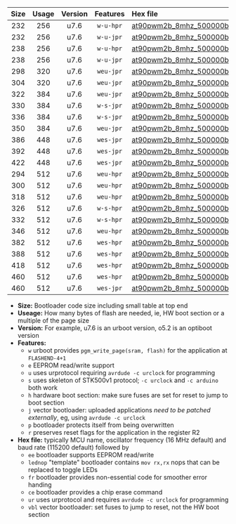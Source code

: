 |Size|Usage|Version|Features|Hex file|
|:-:|:-:|:-:|:-:|:--|
|232|256|u7.6|`w-u-hpr`|[at90pwm2b_8mhz_500000bps_ur.hex](https://raw.githubusercontent.com/stefanrueger/urboot/main//at90pwm2b_8mhz_500000bps_ur.hex)|
|232|256|u7.6|`w-u-jpr`|[at90pwm2b_8mhz_500000bps_ur_vbl.hex](https://raw.githubusercontent.com/stefanrueger/urboot/main//at90pwm2b_8mhz_500000bps_ur_vbl.hex)|
|238|256|u7.6|`w-u-hpr`|[at90pwm2b_8mhz_500000bps_lednop_ur.hex](https://raw.githubusercontent.com/stefanrueger/urboot/main//at90pwm2b_8mhz_500000bps_lednop_ur.hex)|
|238|256|u7.6|`w-u-jpr`|[at90pwm2b_8mhz_500000bps_lednop_ur_vbl.hex](https://raw.githubusercontent.com/stefanrueger/urboot/main//at90pwm2b_8mhz_500000bps_lednop_ur_vbl.hex)|
|298|320|u7.6|`weu-jpr`|[at90pwm2b_8mhz_500000bps_ee_ur_vbl.hex](https://raw.githubusercontent.com/stefanrueger/urboot/main//at90pwm2b_8mhz_500000bps_ee_ur_vbl.hex)|
|304|320|u7.6|`weu-jpr`|[at90pwm2b_8mhz_500000bps_ee_lednop_ur_vbl.hex](https://raw.githubusercontent.com/stefanrueger/urboot/main//at90pwm2b_8mhz_500000bps_ee_lednop_ur_vbl.hex)|
|322|384|u7.6|`weu-jpr`|[at90pwm2b_8mhz_500000bps_ee_lednop_fr_ur_vbl.hex](https://raw.githubusercontent.com/stefanrueger/urboot/main//at90pwm2b_8mhz_500000bps_ee_lednop_fr_ur_vbl.hex)|
|330|384|u7.6|`w-s-jpr`|[at90pwm2b_8mhz_500000bps_vbl.hex](https://raw.githubusercontent.com/stefanrueger/urboot/main//at90pwm2b_8mhz_500000bps_vbl.hex)|
|336|384|u7.6|`w-s-jpr`|[at90pwm2b_8mhz_500000bps_lednop_vbl.hex](https://raw.githubusercontent.com/stefanrueger/urboot/main//at90pwm2b_8mhz_500000bps_lednop_vbl.hex)|
|350|384|u7.6|`weu-jpr`|[at90pwm2b_8mhz_500000bps_ee_lednop_fr_ce_ur_vbl.hex](https://raw.githubusercontent.com/stefanrueger/urboot/main//at90pwm2b_8mhz_500000bps_ee_lednop_fr_ce_ur_vbl.hex)|
|386|448|u7.6|`wes-jpr`|[at90pwm2b_8mhz_500000bps_ee_vbl.hex](https://raw.githubusercontent.com/stefanrueger/urboot/main//at90pwm2b_8mhz_500000bps_ee_vbl.hex)|
|392|448|u7.6|`wes-jpr`|[at90pwm2b_8mhz_500000bps_ee_lednop_vbl.hex](https://raw.githubusercontent.com/stefanrueger/urboot/main//at90pwm2b_8mhz_500000bps_ee_lednop_vbl.hex)|
|422|448|u7.6|`wes-jpr`|[at90pwm2b_8mhz_500000bps_ee_lednop_fr_vbl.hex](https://raw.githubusercontent.com/stefanrueger/urboot/main//at90pwm2b_8mhz_500000bps_ee_lednop_fr_vbl.hex)|
|294|512|u7.6|`weu-hpr`|[at90pwm2b_8mhz_500000bps_ee_ur.hex](https://raw.githubusercontent.com/stefanrueger/urboot/main//at90pwm2b_8mhz_500000bps_ee_ur.hex)|
|300|512|u7.6|`weu-hpr`|[at90pwm2b_8mhz_500000bps_ee_lednop_ur.hex](https://raw.githubusercontent.com/stefanrueger/urboot/main//at90pwm2b_8mhz_500000bps_ee_lednop_ur.hex)|
|318|512|u7.6|`weu-hpr`|[at90pwm2b_8mhz_500000bps_ee_lednop_fr_ur.hex](https://raw.githubusercontent.com/stefanrueger/urboot/main//at90pwm2b_8mhz_500000bps_ee_lednop_fr_ur.hex)|
|326|512|u7.6|`w-s-hpr`|[at90pwm2b_8mhz_500000bps.hex](https://raw.githubusercontent.com/stefanrueger/urboot/main//at90pwm2b_8mhz_500000bps.hex)|
|332|512|u7.6|`w-s-hpr`|[at90pwm2b_8mhz_500000bps_lednop.hex](https://raw.githubusercontent.com/stefanrueger/urboot/main//at90pwm2b_8mhz_500000bps_lednop.hex)|
|346|512|u7.6|`weu-hpr`|[at90pwm2b_8mhz_500000bps_ee_lednop_fr_ce_ur.hex](https://raw.githubusercontent.com/stefanrueger/urboot/main//at90pwm2b_8mhz_500000bps_ee_lednop_fr_ce_ur.hex)|
|382|512|u7.6|`wes-hpr`|[at90pwm2b_8mhz_500000bps_ee.hex](https://raw.githubusercontent.com/stefanrueger/urboot/main//at90pwm2b_8mhz_500000bps_ee.hex)|
|388|512|u7.6|`wes-hpr`|[at90pwm2b_8mhz_500000bps_ee_lednop.hex](https://raw.githubusercontent.com/stefanrueger/urboot/main//at90pwm2b_8mhz_500000bps_ee_lednop.hex)|
|418|512|u7.6|`wes-hpr`|[at90pwm2b_8mhz_500000bps_ee_lednop_fr.hex](https://raw.githubusercontent.com/stefanrueger/urboot/main//at90pwm2b_8mhz_500000bps_ee_lednop_fr.hex)|
|460|512|u7.6|`wes-hpr`|[at90pwm2b_8mhz_500000bps_ee_lednop_fr_ce.hex](https://raw.githubusercontent.com/stefanrueger/urboot/main//at90pwm2b_8mhz_500000bps_ee_lednop_fr_ce.hex)|
|460|512|u7.6|`wes-jpr`|[at90pwm2b_8mhz_500000bps_ee_lednop_fr_ce_vbl.hex](https://raw.githubusercontent.com/stefanrueger/urboot/main//at90pwm2b_8mhz_500000bps_ee_lednop_fr_ce_vbl.hex)|

- **Size:** Bootloader code size including small table at top end
- **Useage:** How many bytes of flash are needed, ie, HW boot section or a multiple of the page size
- **Version:** For example, u7.6 is an urboot version, o5.2 is an optiboot version
- **Features:**
  + `w` urboot provides `pgm_write_page(sram, flash)` for the application at `FLASHEND-4+1`
  + `e` EEPROM read/write support
  + `u` uses urprotocol requiring `avrdude -c urclock` for programming
  + `s` uses skeleton of STK500v1 protocol; `-c urclock` and `-c arduino` both work
  + `h` hardware boot section: make sure fuses are set for reset to jump to boot section
  + `j` vector bootloader: uploaded applications *need to be patched externally*, eg, using `avrdude -c urclock`
  + `p` bootloader protects itself from being overwritten
  + `r` preserves reset flags for the application in the register R2
- **Hex file:** typically MCU name, oscillator frequency (16 MHz default) and baud rate (115200 default) followed by
  + `ee` bootloader supports EEPROM read/write
  + `lednop` "template" bootloader contains `mov rx,rx` nops that can be replaced to toggle LEDs
  + `fr` bootloader provides non-essential code for smoother error handing
  + `ce` bootloader provides a chip erase command
  + `ur` uses urprotocol and requires `avrdude -c urclock` for programming
  + `vbl` vector bootloader: set fuses to jump to reset, not the HW boot section
